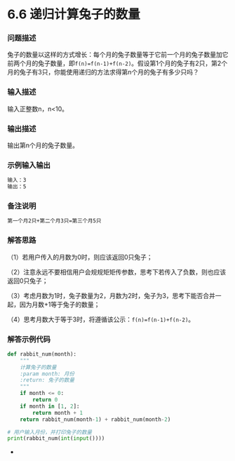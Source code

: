 # 6.6 递归计算兔子的数量

### 问题描述

兔子的数量以这样的方式增长：每个月的兔子数量等于它前一个月的兔子数量加它前两个月的兔子数量，即`f(n)=f(n-1)+f(n-2)`。假设第1个月的兔子有2只，第2个月的兔子有3只，你能使用递归的方法求得第n个月的兔子有多少只吗？

### **输入描述**

输入正整数n，n<10。

### **输出描述**

输出第n个月的兔子数量。

### 示例输入输出

```xml
输入：3
输出：5
```

### 备注说明

```xml
第一个月2只+第二个月3只=第三个月5只
```

### 解答思路

（1）若用户传入的月数为0时，则应该返回0只兔子；

（2）注意永远不要相信用户会规规矩矩传参数，思考下若传入了负数，则也应该返回0只兔子；

（3）考虑月数为1时，兔子数量为2，月数为2时，兔子为3，思考下能否合并一起，因为月数+1等于兔子的数量；

（4）思考月数大于等于3时，将遵循该公示：`f(n)=f(n-1)+f(n-2)`。

### 解答示例代码

```python
def rabbit_num(month):
    """
    计算兔子的数量
    :param month: 月份
    :return: 兔子的数量
    """
    if month <= 0:
        return 0
    if month in [1, 2]:
        return month + 1
    return rabbit_num(month-1) + rabbit_num(month-2)

# 用户输入月份，并打印兔子的数量
print(rabbit_num(int(input())))
```

-